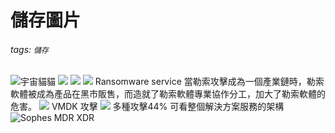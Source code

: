# 儲存圖片
###### tags: `儲存`

![宇宙貓貓](https://i.imgur.com/Ctf05Id.jpg)
![](https://i.imgur.com/Jf9my3d.png)
![](https://i.imgur.com/2z8hBV7.png)
![](https://i.imgur.com/vWwCoop.png)
Ransomware service 當勒索攻擊成為一個產業鏈時，勒索軟體被成為產品在黑市販售，而造就了勒索軟體專業協作分工，加大了勒索軟體的危害。
![](https://i.imgur.com/93Ed5Fo.png)
VMDK 攻擊
![](https://i.imgur.com/rAC3O4H.png)
多種攻擊44%
可看整個解決方案服務的架構![Sophes MDR XDR](https://i.imgur.com/66b9Cii.jpg)


